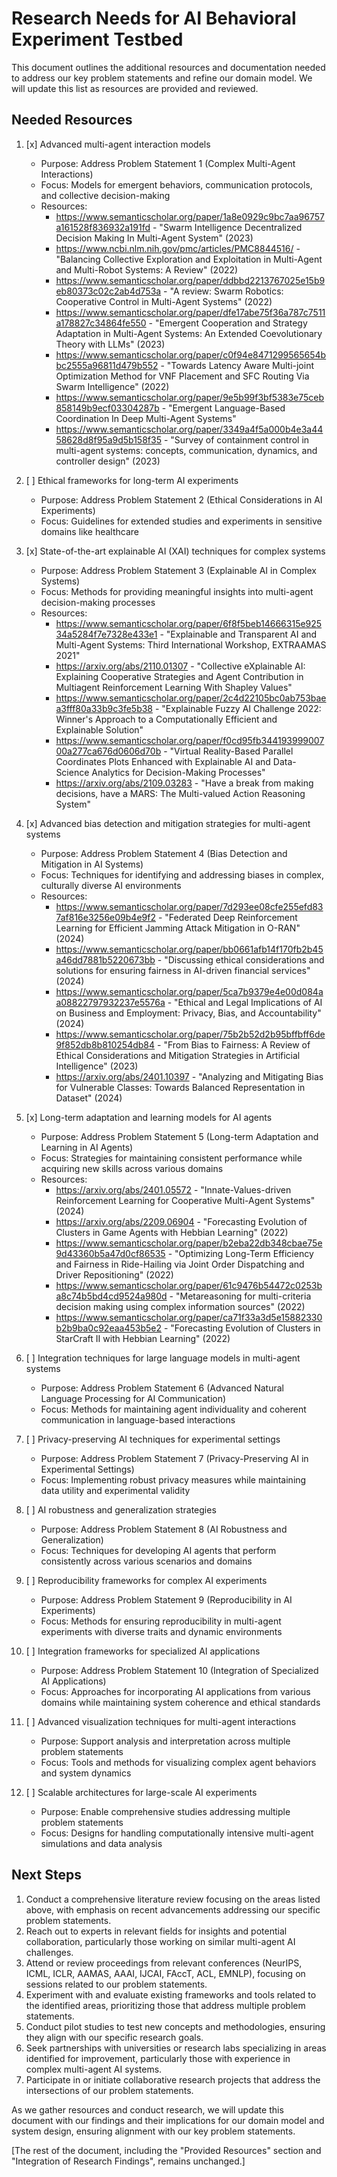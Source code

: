 # Research Needs for AI Behavioral Experiment Testbed

This document outlines the additional resources and documentation needed to address our key problem statements and refine our domain model. We will update this list as resources are provided and reviewed.

## Needed Resources

1. [x] Advanced multi-agent interaction models
   - Purpose: Address Problem Statement 1 (Complex Multi-Agent Interactions)
   - Focus: Models for emergent behaviors, communication protocols, and collective decision-making
   - Resources:
     - https://www.semanticscholar.org/paper/1a8e0929c9bc7aa96757a161528f836932a191fd - "Swarm Intelligence Decentralized Decision Making In Multi-Agent System" (2023)
     - https://www.ncbi.nlm.nih.gov/pmc/articles/PMC8844516/ - "Balancing Collective Exploration and Exploitation in Multi-Agent and Multi-Robot Systems: A Review" (2022)
     - https://www.semanticscholar.org/paper/ddbbd2213767025e15b9eb80373c02c2ab4d753a - "A review: Swarm Robotics: Cooperative Control in Multi-Agent Systems" (2022)
     - https://www.semanticscholar.org/paper/dfe17abe75f36a787c7511a178827c34864fe550 - "Emergent Cooperation and Strategy Adaptation in Multi-Agent Systems: An Extended Coevolutionary Theory with LLMs" (2023)
     - https://www.semanticscholar.org/paper/c0f94e8471299565654bbc2555a96811d479b552 - "Towards Latency Aware Multi-joint Optimization Method for VNF Placement and SFC Routing Via Swarm Intelligence" (2022)
     - https://www.semanticscholar.org/paper/9e5b99f3bf5383e75ceb858149b9ecf03304287b - "Emergent Language-Based Coordination In Deep Multi-Agent Systems"
     - https://www.semanticscholar.org/paper/3349a4f5a000b4e3a4458628d8f95a9d5b158f35 - "Survey of containment control in multi-agent systems: concepts, communication, dynamics, and controller design" (2023)

2. [ ] Ethical frameworks for long-term AI experiments
   - Purpose: Address Problem Statement 2 (Ethical Considerations in AI Experiments)
   - Focus: Guidelines for extended studies and experiments in sensitive domains like healthcare

3. [x] State-of-the-art explainable AI (XAI) techniques for complex systems
   - Purpose: Address Problem Statement 3 (Explainable AI in Complex Systems)
   - Focus: Methods for providing meaningful insights into multi-agent decision-making processes
   - Resources:
     - https://www.semanticscholar.org/paper/6f8f5beb14666315e92534a5284f7e7328e433e1 - "Explainable and Transparent AI and Multi-Agent Systems: Third International Workshop, EXTRAAMAS 2021"
     - https://arxiv.org/abs/2110.01307 - "Collective eXplainable AI: Explaining Cooperative Strategies and Agent Contribution in Multiagent Reinforcement Learning With Shapley Values"
     - https://www.semanticscholar.org/paper/2c4d22105bc0ab753baea3fff80a33b9c3fe5b38 - "Explainable Fuzzy AI Challenge 2022: Winner's Approach to a Computationally Efficient and Explainable Solution"
     - https://www.semanticscholar.org/paper/f0cd95fb34419399900700a277ca676d0606d70b - "Virtual Reality-Based Parallel Coordinates Plots Enhanced with Explainable AI and Data-Science Analytics for Decision-Making Processes"
     - https://arxiv.org/abs/2109.03283 - "Have a break from making decisions, have a MARS: The Multi-valued Action Reasoning System"

4. [x] Advanced bias detection and mitigation strategies for multi-agent systems
   - Purpose: Address Problem Statement 4 (Bias Detection and Mitigation in AI Systems)
   - Focus: Techniques for identifying and addressing biases in complex, culturally diverse AI environments
   - Resources:
     - https://www.semanticscholar.org/paper/7d293ee08cfe255efd837af816e3256e09b4e9f2 - "Federated Deep Reinforcement Learning for Efficient Jamming Attack Mitigation in O-RAN" (2024)
     - https://www.semanticscholar.org/paper/bb0661afb14f170fb2b45a46dd7881b5220673bb - "Discussing ethical considerations and solutions for ensuring fairness in AI-driven financial services" (2024)
     - https://www.semanticscholar.org/paper/5ca7b9379e4e00d084aa08822797932237e5576a - "Ethical and Legal Implications of AI on Business and Employment: Privacy, Bias, and Accountability" (2024)
     - https://www.semanticscholar.org/paper/75b2b52d2b95bffbff6de9f852db8b810254db84 - "From Bias to Fairness: A Review of Ethical Considerations and Mitigation Strategies in Artificial Intelligence" (2023)
     - https://arxiv.org/abs/2401.10397 - "Analyzing and Mitigating Bias for Vulnerable Classes: Towards Balanced Representation in Dataset" (2024)

5. [x] Long-term adaptation and learning models for AI agents
   - Purpose: Address Problem Statement 5 (Long-term Adaptation and Learning in AI Agents)
   - Focus: Strategies for maintaining consistent performance while acquiring new skills across various domains
   - Resources:
     - https://arxiv.org/abs/2401.05572 - "Innate-Values-driven Reinforcement Learning for Cooperative Multi-Agent Systems" (2024)
     - https://arxiv.org/abs/2209.06904 - "Forecasting Evolution of Clusters in Game Agents with Hebbian Learning" (2022)
     - https://www.semanticscholar.org/paper/b2eba22db348cbae75e9d43360b5a47d0cf86535 - "Optimizing Long-Term Efficiency and Fairness in Ride-Hailing via Joint Order Dispatching and Driver Repositioning" (2022)
     - https://www.semanticscholar.org/paper/61c9476b54472c0253ba8c74b5bd4cd9524a980d - "Metareasoning for multi-criteria decision making using complex information sources" (2022)
     - https://www.semanticscholar.org/paper/ca71f33a3d5e15882330b2b9ba0c92eaa453b5e2 - "Forecasting Evolution of Clusters in StarCraft II with Hebbian Learning" (2022)

6. [ ] Integration techniques for large language models in multi-agent systems
   - Purpose: Address Problem Statement 6 (Advanced Natural Language Processing for AI Communication)
   - Focus: Methods for maintaining agent individuality and coherent communication in language-based interactions

7. [ ] Privacy-preserving AI techniques for experimental settings
   - Purpose: Address Problem Statement 7 (Privacy-Preserving AI in Experimental Settings)
   - Focus: Implementing robust privacy measures while maintaining data utility and experimental validity

8. [ ] AI robustness and generalization strategies
   - Purpose: Address Problem Statement 8 (AI Robustness and Generalization)
   - Focus: Techniques for developing AI agents that perform consistently across various scenarios and domains

9. [ ] Reproducibility frameworks for complex AI experiments
   - Purpose: Address Problem Statement 9 (Reproducibility in AI Experiments)
   - Focus: Methods for ensuring reproducibility in multi-agent experiments with diverse traits and dynamic environments

10. [ ] Integration frameworks for specialized AI applications
    - Purpose: Address Problem Statement 10 (Integration of Specialized AI Applications)
    - Focus: Approaches for incorporating AI applications from various domains while maintaining system coherence and ethical standards

11. [ ] Advanced visualization techniques for multi-agent interactions
    - Purpose: Support analysis and interpretation across multiple problem statements
    - Focus: Tools and methods for visualizing complex agent behaviors and system dynamics

12. [ ] Scalable architectures for large-scale AI experiments
    - Purpose: Enable comprehensive studies addressing multiple problem statements
    - Focus: Designs for handling computationally intensive multi-agent simulations and data analysis

## Next Steps

1. Conduct a comprehensive literature review focusing on the areas listed above, with emphasis on recent advancements addressing our specific problem statements.
2. Reach out to experts in relevant fields for insights and potential collaboration, particularly those working on similar multi-agent AI challenges.
3. Attend or review proceedings from relevant conferences (NeurIPS, ICML, ICLR, AAMAS, AAAI, IJCAI, FAccT, ACL, EMNLP), focusing on sessions related to our problem statements.
4. Experiment with and evaluate existing frameworks and tools related to the identified areas, prioritizing those that address multiple problem statements.
5. Conduct pilot studies to test new concepts and methodologies, ensuring they align with our specific research goals.
6. Seek partnerships with universities or research labs specializing in areas identified for improvement, particularly those with experience in complex multi-agent AI systems.
7. Participate in or initiate collaborative research projects that address the intersections of our problem statements.

As we gather resources and conduct research, we will update this document with our findings and their implications for our domain model and system design, ensuring alignment with our key problem statements.

[The rest of the document, including the "Provided Resources" section and "Integration of Research Findings", remains unchanged.]
